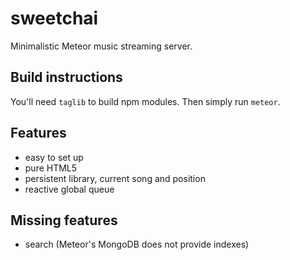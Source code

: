 # sweetchai
Minimalistic Meteor music streaming server.

## Build instructions
You'll need <code>taglib</code> to build npm modules. Then simply run <code>meteor</code>.

## Features
- easy to set up
- pure HTML5
- persistent library, current song and position
- reactive global queue 

## Missing features
- search (Meteor's MongoDB does not provide indexes)

